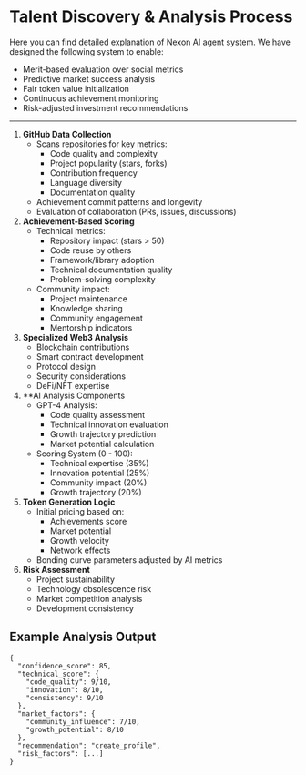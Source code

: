 # Talent Discovery & Analysis Process

Here you can find detailed explanation of Nexon AI agent system. We have designed the following system to enable:

- Merit-based evaluation over social metrics
- Predictive market success analysis
- Fair token value initialization
- Continuous achievement monitoring
- Risk-adjusted investment recommendations

---

1. **GitHub Data Collection**
   - Scans repositories for key metrics:
       - Code quality and complexity
       - Project popularity (stars, forks)
       - Contribution frequency
       - Language diversity
       - Documentation quality
   - Achievement commit patterns and longevity
   - Evaluation of collaboration (PRs, issues, discussions)
2. **Achievement-Based Scoring**
   - Technical metrics:
       - Repository impact (stars > 50)
       - Code reuse by others
       - Framework/library adoption
       - Technical documentation quality
       - Problem-solving complexity
   - Community impact:
       - Project maintenance
       - Knowledge sharing
       - Community engagement
       - Mentorship indicators
3. **Specialized Web3 Analysis**
   -  Blockchain contributions
   -  Smart contract development
   -  Protocol design
   -  Security considerations
   -  DeFi/NFT expertise
4. **AI Analysis Components
   - GPT-4 Analysis:
       - Code quality assessment
       - Technical innovation evaluation
       - Growth trajectory prediction
       - Market potential calculation
   - Scoring System (0 - 100):
       - Technical expertise (35%)
       - Innovation potential (25%)
       - Community impact (20%)
       - Growth trajectory (20%)
5. **Token Generation Logic**
   - Initial pricing based on:
       - Achievements score
       - Market potential
       - Growth velocity
       - Network effects
   - Bonding curve parameters adjusted by AI metrics
6. **Risk Assessment**
   - Project sustainability
   - Technology obsolescence risk
   - Market competition analysis
   - Development consistency

## Example Analysis Output

```
{
  "confidence_score": 85,
  "technical_score": {
    "code_quality": 9/10,
    "innovation": 8/10,
    "consistency": 9/10
  },
  "market_factors": {
    "community_influence": 7/10,
    "growth_potential": 8/10
  },
  "recommendation": "create_profile",
  "risk_factors": [...]
}
```
